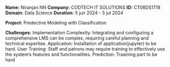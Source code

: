**Name:** Niranjan NN
**Company:** CODTECH IT SOLUTIONS
**ID:** CT08DS1718
**Domain:** Data Science
**Duration:** 5 jun 2024 - 5 jul 2024

**Project:** Predective Modeling with Classification

**Challenges:**
Implementation Complexity: Integrating and configuring a comprehensive LMS can be complex, requiring careful planning and technical expertise.
Application: Installation of application(jupyter) to be hard.
User Training: Staff and patrons may require training to effectively use the system’s features and functionalities.
Prediction: Traaining part to be hard
